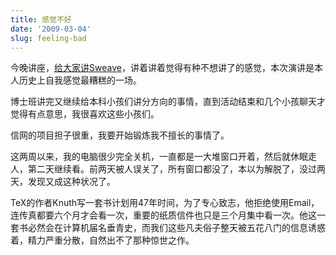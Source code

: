 ```yaml
---
title: 感觉不好
date: '2009-03-04'
slug: feeling-bad
---
```


今晚讲座，[给大家讲Sweave](https://github.com/downloads/yihui/yihui.github.com/Sweave-2008-Yihui-Xie.pdf)，讲着讲着觉得有种不想讲了的感觉，本次演讲是本人历史上自我感觉最糟糕的一场。

博士班讲完又继续给本科小孩们讲分方向的事情，直到活动结束和几个小孩聊天才觉得有点意思，我很喜欢这些小孩们。

信网的项目担子很重，我要开始锻炼我不擅长的事情了。

这两周以来，我的电脑很少完全关机，一直都是一大堆窗口开着，然后就休眠走人，第二天继续看。前两天被人误关了，所有窗口都没了，本以为解脱了，没过两天，发现又成这种状况了。

TeX的作者Knuth写一套书计划用47年时间，为了专心致志，他拒绝使用Email，连传真都要六个月才会看一次，重要的纸质信件也只是三个月集中看一次。他这一套书必然会在计算机届名垂青史，而我们这些凡夫俗子整天被五花八门的信息诱惑着，精力严重分散，自然出不了那种惊世之作。
